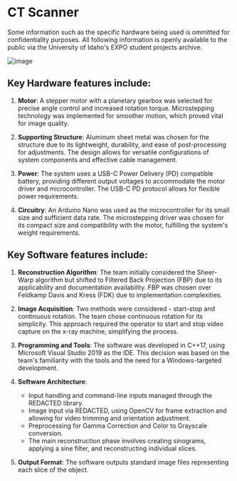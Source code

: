 # CT Scanner

Some information such as the specific hardware being used is ommitted for confidentiality purposes. All following information is openly available to the public via the University of Idaho's EXPO student projects archive. 

![image](https://github.com/wesGates/CT-Scanner/assets/115967155/a4331dd8-8dab-4a30-bbe4-1306078a0168)


## Key **Hardware** features include:

1. **Motor**: A stepper motor with a planetary gearbox was selected for precise angle control and increased rotation torque. Microstepping technology was implemented for smoother motion, which proved vital for image quality.

2. **Supporting Structure**: Aluminum sheet metal was chosen for the structure due to its lightweight, durability, and ease of post-processing for adjustments. The design allows for versatile configurations of system components and effective cable management.

3. **Power**: The system uses a USB-C Power Delivery (PD) compatible battery, providing different output voltages to accommodate the motor driver and microcontroller. The USB-C PD protocol allows for flexible power requirements.

4. **Circuitry**: An Arduino Nano was used as the microcontroller for its small size and sufficient data rate. The microstepping driver was chosen for its compact size and compatibility with the motor, fulfilling the system's weight requirements.


## Key **Software** features include: 

1. **Reconstruction Algorithm**: The team initially considered the Sheer-Warp algorithm but shifted to Filtered Back Projection (FBP) due to its applicability and documentation availability. FBP was chosen over Feldkamp Davis and Kress (FDK) due to implementation complexities.

2. **Image Acquisition**: Two methods were considered - start-stop and continuous rotation. The team chose continuous rotation for its simplicity. This approach required the operator to start and stop video capture on the x-ray machine, simplifying the process.

3. **Programming and Tools**: The software was developed in C++17, using Microsoft Visual Studio 2019 as the IDE. This decision was based on the team's familiarity with the tools and the need for a Windows-targeted development.

4. **Software Architecture**:
   - Input handling and command-line inputs managed through the REDACTED library.
   - Image input via REDACTED, using OpenCV for frame extraction and allowing for video trimming and orientation adjustment.
   - Preprocessing for Gamma Correction and Color to Grayscale conversion.
   - The main reconstruction phase involves creating sinograms, applying a sine filter, and reconstructing individual slices.

5. **Output Format**: The software outputs standard image files representing each slice of the object.

